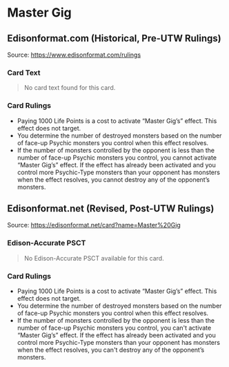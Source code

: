 # Master Gig

## Edisonformat.com (Historical, Pre-UTW Rulings)

Source: https://www.edisonformat.com/rulings

### Card Text

> No card text found for this card.

### Card Rulings

*   Paying 1000 Life Points is a cost to activate “Master Gig’s” effect. This effect does not target.
*   You determine the number of destroyed monsters based on the number of face-up Psychic monsters you control when this effect resolves.
*   If the number of monsters controlled by the opponent is less than the number of face-up Psychic monsters you control, you cannot activate “Master Gig’s” effect. If the effect has already been activated and you control more Psychic-Type monsters than your opponent has monsters when the effect resolves, you cannot destroy any of the opponent’s monsters.

## Edisonformat.net (Revised, Post-UTW Rulings)

Source: https://edisonformat.net/card?name=Master%20Gig

### Edison-Accurate PSCT

> No Edison-Accurate PSCT available for this card.

### Card Rulings

*   Paying 1000 Life Points is a cost to activate “Master Gig’s” effect. This effect does not target.
*   You determine the number of destroyed monsters based on the number of face-up Psychic monsters you control when this effect resolves.
*   If the number of monsters controlled by the opponent is less than the number of face-up Psychic monsters you control, you can't activate “Master Gig’s” effect. If the effect has already been activated and you control more Psychic-Type monsters than your opponent has monsters when the effect resolves, you can't destroy any of the opponent’s monsters.
            